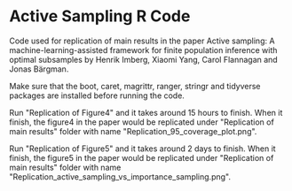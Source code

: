 # Active Sampling R Code

Code used for replication of main results in the paper Active sampling: A machine-learning-assisted framework for finite population inference with optimal subsamples by Henrik Imberg, Xiaomi Yang, Carol Flannagan and Jonas Bärgman.

Make sure that the boot, caret, magrittr, ranger, stringr and tidyverse packages are installed before running the code. 

Run "Replication of Figure4" and it takes around 15 hours to finish. When it finish, the figure4 in the paper would be replicated
under "Replication of main results" folder with name "Replication_95_coverage_plot.png".

Run "Replication of Figure5" and it takes around 2 days to finish. When it finish, the figure5 in the paper would be replicated
under "Replication of main results" folder with name "Replication_active_sampling_vs_importance_sampling.png".